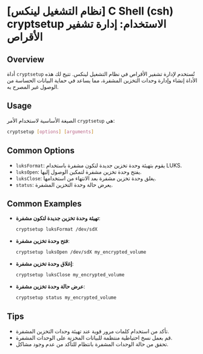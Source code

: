 # [نظام التشغيل لينكس] C Shell (csh) cryptsetup الاستخدام: إدارة تشفير الأقراص

## Overview
أداة `cryptsetup` تُستخدم لإدارة تشفير الأقراص في نظام التشغيل لينكس. تتيح لك هذه الأداة إنشاء وإدارة وحدات التخزين المشفرة، مما يساعد في حماية البيانات الحساسة من الوصول غير المصرح به.

## Usage
الصيغة الأساسية لاستخدام الأمر `cryptsetup` هي:

```bash
cryptsetup [options] [arguments]
```

## Common Options
- `luksFormat`: يقوم بتهيئة وحدة تخزين جديدة لتكون مشفرة باستخدام LUKS.
- `luksOpen`: يفتح وحدة تخزين مشفرة لتمكين الوصول إليها.
- `luksClose`: يغلق وحدة تخزين مشفرة بعد الانتهاء من استخدامها.
- `status`: يعرض حالة وحدة التخزين المشفرة.

## Common Examples
- **تهيئة وحدة تخزين جديدة لتكون مشفرة**:
    ```bash
    cryptsetup luksFormat /dev/sdX
    ```

- **فتح وحدة تخزين مشفرة**:
    ```bash
    cryptsetup luksOpen /dev/sdX my_encrypted_volume
    ```

- **إغلاق وحدة تخزين مشفرة**:
    ```bash
    cryptsetup luksClose my_encrypted_volume
    ```

- **عرض حالة وحدة تخزين مشفرة**:
    ```bash
    cryptsetup status my_encrypted_volume
    ```

## Tips
- تأكد من استخدام كلمات مرور قوية عند تهيئة وحدات التخزين المشفرة.
- قم بعمل نسخ احتياطية منتظمة للبيانات المخزنة على الوحدات المشفرة.
- تحقق من حالة الوحدات المشفرة بانتظام للتأكد من عدم وجود مشاكل.